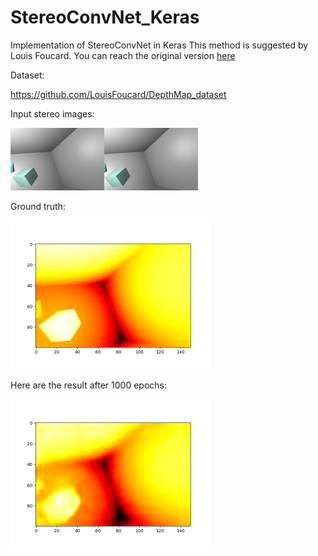 # StereoConvNet_Keras
Implementation of StereoConvNet in Keras
This method is suggested by Louis Foucard. You can reach the original version <a href="https://github.com/LouisFoucard/StereoConvNet">here</a>

Dataset:

https://github.com/LouisFoucard/DepthMap_dataset

Input stereo images:

<img src="images/Stereoimages.png" alt="input images" class="inline"/>

Ground truth:

<img src="images/gt.png" alt="gt" class="inline" width="320" height="238" />

Here are the result after 1000 epochs:

<img src="images/predicted.png" alt="predicted" class="inline" width="320" height="238" />




